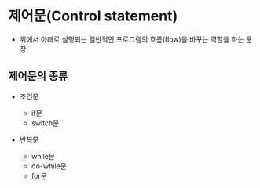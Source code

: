 # 제어문(Control statement)

- 위에서 아래로 실행되는 일반적인
  프로그램의 흐름(flow)을 바꾸는 역할을 하는 문장


## 제어문의 종류
+ 조건문
  + if문
  + switch문


+ 반복문
  + while문
  + do-while문
  + for문